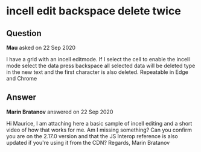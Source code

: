 # incell edit backspace delete twice

## Question

**Mau** asked on 22 Sep 2020

I have a grid with an incell editmode. If I select the cell to enable the incell mode select the data press backspace all selected data will be deleted type in the new text and the first character is also deleted. Repeatable in Edge and Chrome

## Answer

**Marin Bratanov** answered on 22 Sep 2020

Hi Maurice, I am attaching here a basic sample of incell editing and a short video of how that works for me. Am I missing something? Can you confirm you are on the 2.17.0 version and that the JS Interop reference is also updated if you're using it from the CDN? Regards, Marin Bratanov
